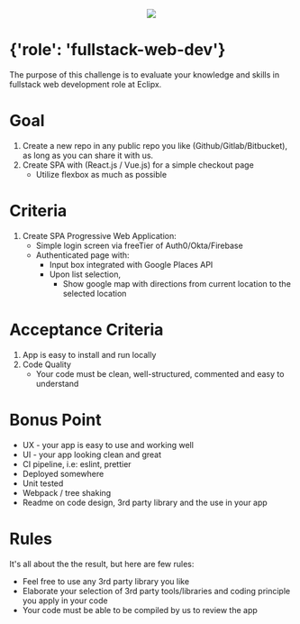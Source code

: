 <p align="center">
    <img  alg="Eclipx" src="http://eclipxgroup.com/wp-content/themes/reverie-master/img/template/eclipx-group-logo.png" />
</p>

# {'role': 'fullstack-web-dev'}

The purpose of this challenge is to evaluate your knowledge and skills in fullstack web development role at Eclipx.

# Goal

1. Create a new repo in any public repo you like (Github/Gitlab/Bitbucket), as long as you can share it with us.
2. Create SPA with (React.js / Vue.js) for a simple checkout page
   - Utilize flexbox as much as possible

# Criteria

1. Create SPA Progressive Web Application:
   - Simple login screen via freeTier of Auth0/Okta/Firebase
   - Authenticated page with:
     - Input box integrated with Google Places API
     - Upon list selection,
       - Show google map with directions from current
         location to the selected location

# Acceptance Criteria

1. App is easy to install and run locally
2. Code Quality
   - Your code must be clean, well-structured, commented and easy to understand

# Bonus Point

- UX - your app is easy to use and working well
- UI - your app looking clean and great
- CI pipeline, i.e: eslint, prettier
- Deployed somewhere
- Unit tested
- Webpack / tree shaking
- Readme on code design, 3rd party library and the use in your app

# Rules

It's all about the the result, but here are few rules:

- Feel free to use any 3rd party library you like
- Elaborate your selection of 3rd party tools/libraries and coding principle you apply in your code
- Your code must be able to be compiled by us to review the app
